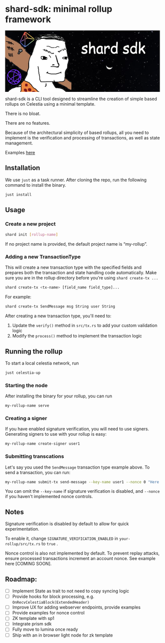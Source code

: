 # shard-sdk: minimal rollup framework

<p align="center">
  <img src="./assets/banner.png" height="200px" align="center">
</p>

shard-sdk is a CLI tool designed to streamline the creation of simple based rollups on Celestia using a minimal template.

There is no bloat.

There are no features.

Because of the architectural simplicity of based rollups, all you need to implement is the verification and processing of transactions, as well as state management.

Examples [here](./examples/)

## Installation
We use `just` as a task runner. After cloning the repo, run the following command to install the binary.

```bash
just install
```

## Usage

### Create a new project

```bash
shard init [rollup-name]
```

If no project name is provided, the default project name is “my-rollup”.

### Adding a new TransactionType

This will create a new transaction type with the specified fields and prepares both the transaction and state handling code automatically. Make sure you are in the rollup directory before you’re using `shard create-tx ...`

```bash
shard create-tx <tx-name> [field_name field_type]...
```

For example:

```bash
shard create-tx SendMessage msg String user String
```

After creating a new transaction type, you'll need to:

1. Update the `verify()` method in `src/tx.rs` to add your custom validation logic
2. Modify the `process()` method to implement the transaction logic

## Running the rollup

To start a local celestia network, run

```bash
just celestia-up
```

### Starting the node
After installing the binary for your rollup, you can run

```bash
my-rollup-name serve
```

### Creating a signer
If you have enabled signature verification, you will need to use signers. Generating signers to use with your rollup is easy:

```bash
my-rollup-name create-signer user1
```

### Submitting transcations

Let's say you used the `SendMessage` transaction type example above. To send a transaction, you can run:

```bash
my-rollup-name submit-tx send-message --key-name user1 --nonce 0 "Here is my message!" "Ryan"
```

You can omit the `--key-name` if signature verification is disabled, and `--nonce` if you haven't implemented nonce controls.

## Notes

Signature verification is disabled by default to allow for quick experimentation.

To enable it, change `SIGNATURE_VERIFICATION_ENABLED` in `your-rollup/src/tx.rs`  to `true` .

Nonce control is also not implemented by default. To prevent replay attacks, ensure processed transactions increment an account nonce. See example here [COMING SOON].

## Roadmap:
- [ ] Implement State as trait to not need to copy syncing logic
- [ ] Provide hooks for block processing, e.g. `OnRecvCelestiaBlock(ExtendedHeader)`
- [ ] Improve UX for adding webserver endpoints, provide examples
- [ ] Provide examples for nonce control
- [ ] ZK template with sp1
- [ ] Integrate prism sdk
- [ ] Fully move to lumina once ready
- [ ] Ship with an in browser light node for zk template